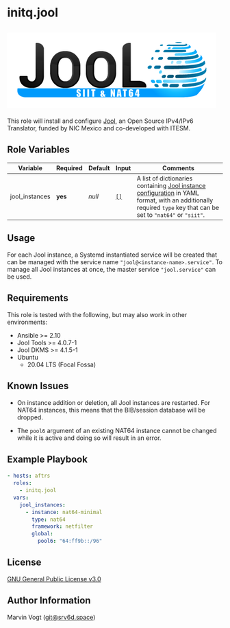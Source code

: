 # initq.jool

## ![jool](img/jool.png)

This role will install and configure [Jool](https://www.jool.mx), an Open Source IPv4/IPv6 Translator, funded by NIC Mexico and co-developed with ITESM.

## Role Variables

| Variable       | Required | Default | Input                                                                    | Comments                                                                                                                                                                                                      |
| -------------- | -------- | ------- | ------------------------------------------------------------------------ | ------------------------------------------------------------------------------------------------------------------------------------------------------------------------------------------------------------- |
| jool_instances | **yes**  | _null_  | [`[]`](https://developers.google.com/protocol-buffers/docs/proto#scalar) | A list of dictionaries containing [Jool instance configuration](https://www.jool.mx/en/config-atomic.html) in YAML format, with an additionally required `type` key that can be set to `"nat64"` or `"siit"`. |

## Usage

For each Jool instance, a Systemd instantiated service will be created that can be managed with the service name `"jool@<instance-name>.service"`.
To manage all Jool instances at once, the master service `"jool.service"` can be used.

## Requirements

This role is tested with the following, but may also work in other environments:

- Ansible >= 2.10
- Jool Tools >= 4.0.7-1
- Jool DKMS >= 4.1.5-1
- Ubuntu
  - 20.04 LTS (Focal Fossa)

## Known Issues

- On instance addition or deletion, all Jool instances are restarted. For NAT64 instances, this means that the BIB/session database will be dropped.

- The `pool6` argument of an existing NAT64 instance cannot be changed while it is active and doing so will result in an error.

## Example Playbook

```yaml
- hosts: aftrs
  roles:
    - initq.jool
  vars:
    jool_instances:
      - instance: nat64-minimal
        type: nat64
        framework: netfilter
        global:
          pool6: "64:ff9b::/96"
```

## License

[GNU General Public License v3.0](./LICENSE)

## Author Information

Marvin Vogt (git@srv6d.space)
